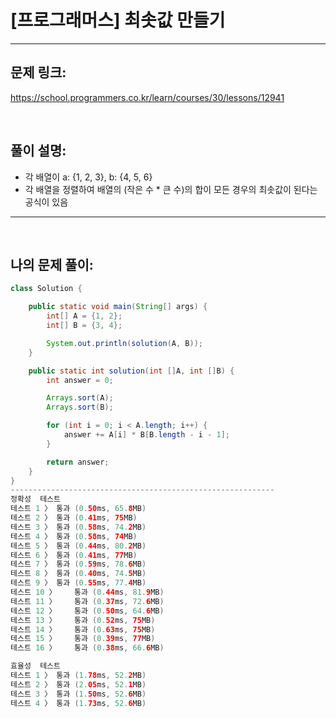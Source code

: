 # [프로그래머스] 최솟값 만들기

---

## 문제 링크:

https://school.programmers.co.kr/learn/courses/30/lessons/12941

<br>

## 풀이 설명:

- 각 배열이 a: {1, 2, 3}, b: {4, 5, 6}
- 각 배열을 정렬하여 배열의 (작은 수 * 큰 수)의 합이 모든 경우의 최솟값이 된다는 공식이 있음

---

<br>

## 나의 문제 풀이:

```java
class Solution {

    public static void main(String[] args) {
        int[] A = {1, 2};
        int[] B = {3, 4};

        System.out.println(solution(A, B));
    }

    public static int solution(int []A, int []B) {
        int answer = 0;

        Arrays.sort(A);
        Arrays.sort(B);

        for (int i = 0; i < A.length; i++) {
            answer += A[i] * B[B.length - i - 1];
        }

        return answer;
    }
}
-----------------------------------------------------------
정확성  테스트
테스트 1 〉	통과 (0.50ms, 65.8MB)
테스트 2 〉	통과 (0.41ms, 75MB)
테스트 3 〉	통과 (0.58ms, 74.2MB)
테스트 4 〉	통과 (0.58ms, 74MB)
테스트 5 〉	통과 (0.44ms, 80.2MB)
테스트 6 〉	통과 (0.41ms, 77MB)
테스트 7 〉	통과 (0.59ms, 78.6MB)
테스트 8 〉	통과 (0.40ms, 74.5MB)
테스트 9 〉	통과 (0.55ms, 77.4MB)
테스트 10 〉	통과 (0.44ms, 81.9MB)
테스트 11 〉	통과 (0.37ms, 72.6MB)
테스트 12 〉	통과 (0.50ms, 64.6MB)
테스트 13 〉	통과 (0.52ms, 75MB)
테스트 14 〉	통과 (0.63ms, 75MB)
테스트 15 〉	통과 (0.39ms, 77MB)
테스트 16 〉	통과 (0.38ms, 66.6MB)

효율성  테스트
테스트 1 〉	통과 (1.78ms, 52.2MB)
테스트 2 〉	통과 (2.05ms, 52.1MB)
테스트 3 〉	통과 (1.50ms, 52.6MB)
테스트 4 〉	통과 (1.73ms, 52.6MB)
```

